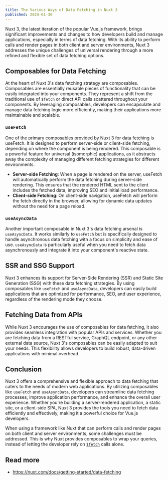 ```yaml
---
title: The Various Ways of Data Fetching in Nuxt 3
published: 2024-01-30
---
```


Nuxt 3, the latest iteration of the popular Vue.js framework, brings significant improvements and changes to how developers build and manage applications, especially in terms of data fetching. With its ability to perform calls and render pages in both client and server environments, Nuxt 3 addresses the unique challenges of universal rendering through a more refined and flexible set of data fetching options.

## Composables for Data Fetching

At the heart of Nuxt 3's data fetching strategy are composables. Composables are essentially reusable pieces of functionality that can be easily integrated into your components. They represent a shift from the traditional use of  `$fetch` or direct API calls scattered throughout your components. By leveraging composables, developers can encapsulate and manage data fetching logic more efficiently, making their applications more maintainable and scalable.

### `useFetch`

One of the primary composables provided by Nuxt 3 for data fetching is useFetch. It is designed to perform server-side or client-side fetching, depending on where the component is being rendered. This composable is a powerful feature for universal (isomorphic) applications, as it abstracts away the complexity of managing different fetching strategies for different environments.

- **Server-side Fetching**: When a page is rendered on the server, useFetch will automatically perform the data fetching during server-side rendering. This ensures that the rendered HTML sent to the client includes the fetched data, improving SEO and initial load performance.
- **Client-side Fetching**: On client-side navigation, useFetch will perform the fetch directly in the browser, allowing for dynamic data updates without the need for a page reload.

### `useAsyncData`

Another important composable in Nuxt 3's data fetching arsenal is `useAsyncData`. It works similarly to `useFetch` but is specifically designed to handle asynchronous data fetching with a focus on simplicity and ease of use. `useAsyncData` is particularly useful when you need to fetch data asynchronously and integrate it into your component's reactive state.

## SSR and SSG Support

Nuxt 3 enhances its support for Server-Side Rendering (SSR) and Static Site Generation (SSG) with these data fetching strategies. By using composables like `useFetch` and `useAsyncData`, developers can easily build applications that are optimized for performance, SEO, and user experience, regardless of the rendering mode they choose.

## Fetching Data from APIs

While Nuxt 3 encourages the use of composables for data fetching, it also provides seamless integration with popular APIs and services. Whether you are fetching data from a RESTful service, GraphQL endpoint, or any other external data source, Nuxt 3's composables can be easily adapted to suit your needs. This flexibility allows developers to build robust, data-driven applications with minimal overhead.

## Conclusion

Nuxt 3 offers a comprehensive and flexible approach to data fetching that caters to the needs of modern web applications. By utilizing composables like `useFetch` and `useAsyncData`, developers can streamline data fetching processes, improve application performance, and enhance the overall user experience. Whether you're building a server-rendered application, a static site, or a client-side SPA, Nuxt 3 provides the tools you need to fetch data efficiently and effectively, making it a powerful choice for Vue.js developers.

<!--

-->

When using a framework like Nuxt that can perform calls and render pages on both client and server environments, some challenges must be addressed. This is why Nuxt provides composables to wrap your queries, instead of letting the developer rely on [`$fetch`](https://nuxt.com/docs/api/utils/dollarfetch) calls alone.

## Read more

- https://nuxt.com/docs/getting-started/data-fetching
